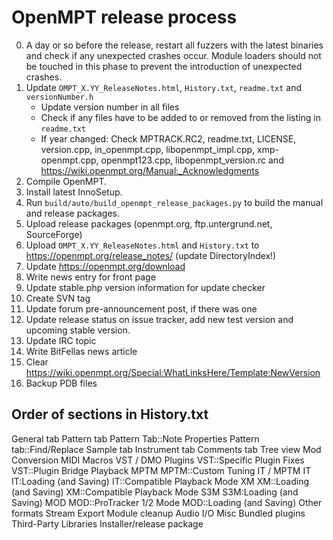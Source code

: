 OpenMPT release process
=======================

0. A day or so before the release, restart all fuzzers with the latest binaries
   and check if any unexpected crashes occur. Module loaders should not be
   touched in this phase to prevent the introduction of unexpected crashes.
1. Update `OMPT_X.YY_ReleaseNotes.html`, `History.txt`, `readme.txt` and
   `versionNumber.h`
   * Update version number in all files
   * Check if any files have to be added to or removed from the listing in
     `readme.txt`
   * If year changed: Check MPTRACK.RC2, readme.txt, LICENSE, version.cpp,
     in_openmpt.cpp, libopenmpt_impl.cpp, xmp-openmpt.cpp, openmpt123.cpp,
     libopenmpt_version.rc and https://wiki.openmpt.org/Manual:_Acknowledgments
2. Compile OpenMPT.
3. Install latest InnoSetup.
4. Run `build/auto/build_openmpt_release_packages.py` to build the manual and
   release packages.
5. Upload release packages (openmpt.org, ftp.untergrund.net, SourceForge)
6. Upload `OMPT_X.YY_ReleaseNotes.html` and `History.txt` to
   https://openmpt.org/release_notes/ (update DirectoryIndex!)
7. Update https://openmpt.org/download
8. Write news entry for front page
9. Update stable.php version information for update checker
10. Create SVN tag
11. Update forum pre-announcement post, if there was one
12. Update release status on issue tracker, add new test version and upcoming
    stable version.
13. Update IRC topic
14. Write BitFellas news article
15. Clear https://wiki.openmpt.org/Special:WhatLinksHere/Template:NewVersion
16. Backup PDB files

Order of sections in History.txt
--------------------------------
General tab
Pattern tab
Pattern Tab::Note Properties
Pattern tab::Find/Replace
Sample tab
Instrument tab
Comments tab
Tree view
Mod Conversion
MIDI Macros
VST / DMO Plugins
VST::Specific Plugin Fixes
VST::Plugin Bridge
Playback
MPTM
MPTM::Custom Tuning
IT / MPTM
IT
IT:Loading (and Saving)
IT::Compatible Playback Mode
XM
XM::Loading (and Saving)
XM::Compatible Playback Mode
S3M
S3M:Loading (and Saving)
MOD
MOD::ProTracker 1/2 Mode
MOD::Loading (and Saving)
Other formats
Stream Export
Module cleanup
Audio I/O
Misc
Bundled plugins
Third-Party Libraries
Installer/release package
